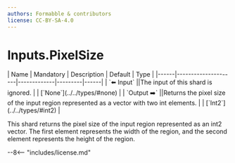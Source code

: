 ```yaml
---
authors: Formabble & contributors
license: CC-BY-SA-4.0
---
```



# Inputs.PixelSize

<div class="sh-parameters" markdown="1">
| Name | Mandatory | Description | Default | Type |
|------|---------------------|-------------|---------|------|
| `⬅️ Input` ||The input of this shard is ignored. | | [`None`](../../types/#none) |
| `Output ➡️` ||Returns the pixel size of the input region represented as a vector with two int elements. | | [`Int2`](../../types/#int2) |

</div>

This shard returns the pixel size of the input region represented as an int2 vector. The first element represents the width of the region, and the second element represents the height of the region.

--8<-- "includes/license.md"

